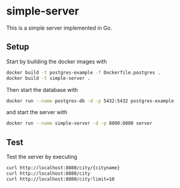 # simple-server
This is a simple server implemented in Go.

## Setup
Start by building the docker images with
```sh
docker build -t postgres-example -f Dockerfile.postgres .
docker build -t simple-server .
```

Then start the database with
```sh
docker run --name postgres-db -d -p 5432:5432 postgres-example
```
and start the server with
```sh
docker run --name simple-server -d -p 8080:8080 server
```

## Test
Test the server by executing
```sh
curl http://localhost:8080/city/{cityname}
curl http://localhost:8080/city
curl http://localhost:8080/city?limit=10
```
